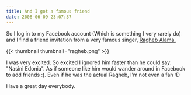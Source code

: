 ```yaml
---
title: And I got a famous friend
date: 2008-06-09 23:07:37
---
```


So I log in to my Facebook account (Which is something I very rarely do) and I find a friend invitation from a very famous singer, [Ragheb Alama.](http://en.wikipedia.org/wiki/Ragheb_Alama)

{{< thumbnail thumbnail="ragheb.png" >}}

I was very excited. So excited I ignored him faster than he could say: "Nasini Edonia". As if someone like him would wander around in Facebook to add friends :). Even if he was the actual Ragheb, I’m not even a fan :D

Have a great day everybody.
